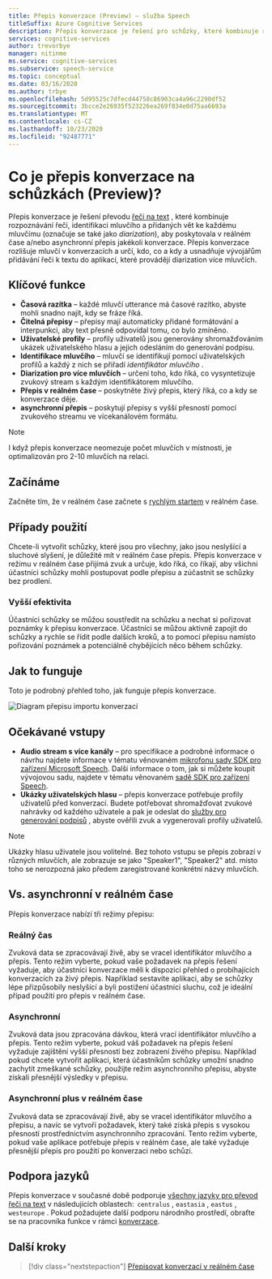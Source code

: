 ```yaml
---
title: Přepis konverzace (Preview) – služba Speech
titleSuffix: Azure Cognitive Services
description: Přepis konverzace je řešení pro schůzky, které kombinuje rozpoznávání, ID mluvčího a diarization, aby poskytovala přepis jakékoli konverzace.
services: cognitive-services
author: trevorbye
manager: nitinme
ms.service: cognitive-services
ms.subservice: speech-service
ms.topic: conceptual
ms.date: 03/16/2020
ms.author: trbye
ms.openlocfilehash: 5d95525c7dfecd44758c86903ca4a96c2290df52
ms.sourcegitcommit: 3bcce2e26935f523226ea269f034e0d75aa6693a
ms.translationtype: MT
ms.contentlocale: cs-CZ
ms.lasthandoff: 10/23/2020
ms.locfileid: "92487771"
---
```

# <a name="what-is-conversation-transcription-in-meetings-preview"></a>Co je přepis konverzace na schůzkách (Preview)?

Přepis konverzace je řešení převodu [řeči na text](speech-to-text.md) , které kombinuje rozpoznávání řeči, identifikaci mluvčího a přidaných vět ke každému mluvčímu (označuje se také jako _diarization_), aby poskytovala v reálném čase a/nebo asynchronní přepis jakékoli konverzace. Přepis konverzace rozlišuje mluvčí v konverzacích a určí, kdo, co a kdy a usnadňuje vývojářům přidávání řeči k textu do aplikací, které provádějí diarization více mluvčích.

## <a name="key-features"></a>Klíčové funkce

- **Časová razítka** – každé mluvčí utterance má časové razítko, abyste mohli snadno najít, kdy se fráze říká.
- **Čitelná přepisy** – přepisy mají automaticky přidané formátování a interpunkci, aby text přesně odpovídal tomu, co bylo zmíněno.
- **Uživatelské profily** – profily uživatelů jsou generovány shromažďováním ukázek uživatelského hlasu a jejich odesláním do generování podpisu.
- **Identifikace mluvčího** – mluvčí se identifikují pomocí uživatelských profilů a každý z nich se přiřadí _identifikátor mluvčího_ .
- **Diarization pro více mluvčích** – určení toho, kdo říká, co vysyntetizuje zvukový stream s každým identifikátorem mluvčího.
- **Přepis v reálném čase** – poskytněte živý přepis, který říká, co a kdy se konverzace děje.
- **asynchronní přepis** – poskytují přepisy s vyšší přesností pomocí zvukového streamu ve vícekanálovém formátu.

> [!NOTE]
> I když přepis konverzace neomezuje počet mluvčích v místnosti, je optimalizován pro 2-10 mluvčích na relaci.

## <a name="get-started"></a>Začínáme

Začněte tím, že v reálném čase začnete s [rychlým startem](how-to-use-conversation-transcription.md) v reálném čase.

## <a name="use-cases"></a>Případy použití

Chcete-li vytvořit schůzky, které jsou pro všechny, jako jsou neslyšící a sluchové slyšení, je důležité mít v reálném čase přepis. Přepis konverzace v režimu v reálném čase přijímá zvuk a určuje, kdo říká, co říkají, aby všichni účastníci schůzky mohli postupovat podle přepisu a zúčastnit se schůzky bez prodlení.

### <a name="improved-efficiency"></a>Vyšší efektivita

Účastníci schůzky se můžou soustředit na schůzku a nechat si pořizovat poznámky k přepisu konverzace. Účastníci se můžou aktivně zapojit do schůzky a rychle se řídit podle dalších kroků, a to pomocí přepisu namísto pořizování poznámek a potenciálně chybějících něco během schůzky.

## <a name="how-it-works"></a>Jak to funguje

Toto je podrobný přehled toho, jak funguje přepis konverzace.

![Diagram přepisu importu konverzací](media/scenarios/conversation-transcription-service.png)

## <a name="expected-inputs"></a>Očekávané vstupy

- **Audio stream s více kanály** – pro specifikace a podrobné informace o návrhu najdete informace v tématu věnovaném [mikrofonu sady SDK pro zařízení Microsoft Speech](https://aka.ms/cts/microphone). Další informace o tom, jak si můžete koupit vývojovou sadu, najdete v tématu věnovaném [sadě SDK pro zařízení Speech](https://aka.ms/cts/getsdk).
- **Ukázky uživatelských hlasu** – přepis konverzace potřebuje profily uživatelů před konverzací. Budete potřebovat shromažďovat zvukové nahrávky od každého uživatele a pak je odeslat do [služby pro generování podpisů](https://aka.ms/cts/signaturegenservice) , abyste ověřili zvuk a vygenerovali profily uživatelů.

> [!NOTE]
> Ukázky hlasu uživatele jsou volitelné. Bez tohoto vstupu se přepis zobrazí v různých mluvčích, ale zobrazuje se jako "Speaker1", "Speaker2" atd. místo toho se nerozpozná jako předem zaregistrované konkrétní názvy mluvčích.


## <a name="real-time-vs-asynchronous"></a>Vs. asynchronní v reálném čase

Přepis konverzace nabízí tři režimy přepisu:

### <a name="real-time"></a>Reálný čas

Zvuková data se zpracovávají živě, aby se vracel identifikátor mluvčího a přepis. Tento režim vyberte, pokud vaše požadavek na přepis řešení vyžaduje, aby účastníci konverzace měli k dispozici přehled o probíhajících konverzacích za živý přepis. Například sestavíte aplikaci, aby se schůzky lépe přizpůsobily neslyšící a byli postižení účastníci sluchu, což je ideální případ použití pro přepis v reálném čase.

### <a name="asynchronous"></a>Asynchronní

Zvuková data jsou zpracována dávkou, která vrací identifikátor mluvčího a přepis. Tento režim vyberte, pokud váš požadavek na přepis řešení vyžaduje zajištění vyšší přesnosti bez zobrazení živého přepisu. Například pokud chcete vytvořit aplikaci, která účastníkům schůzky umožní snadno zachytit zmeškané schůzky, použijte režim asynchronního přepisu, abyste získali přesnější výsledky v přepisu.

### <a name="real-time-plus-asynchronous"></a>Asynchronní plus v reálném čase

Zvuková data se zpracovávají živě, aby se vracel identifikátor mluvčího a přepisu, a navíc se vytvoří požadavek, který také získá přepis s vysokou přesností prostřednictvím asynchronního zpracování. Tento režim vyberte, pokud vaše aplikace potřebuje přepis v reálném čase, ale také vyžaduje přesnější přepis pro použití po konverzaci nebo schůzi.

## <a name="language-support"></a>Podpora jazyků

Přepis konverzace v současné době podporuje [všechny jazyky pro převod řeči na text](language-support.md#speech-to-text) v následujících oblastech:  `centralus` , `eastasia` , `eastus` , `westeurope` . Pokud požadujete další podporu národního prostředí, obraťte se na pracovníka funkce v rámci [konverzace](mailto:CTSFeatureCrew@microsoft.com).

## <a name="next-steps"></a>Další kroky

> [!div class="nextstepaction"]
> [Přepisovat konverzací v reálném čase](how-to-use-conversation-transcription.md)
